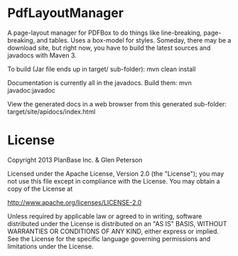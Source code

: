 PdfLayoutManager
================

A page-layout manager for PDFBox to do things like line-breaking, page-breaking, and tables.  Uses a box-model for styles.  Someday, there may be a download site, but right now, you have to build the latest sources and javadocs with Maven 3.

To build (Jar file ends up in target/ sub-folder):
mvn clean install

Documentation is currently all in the javadocs.  Build them:
mvn javadoc:javadoc

View the generated docs in a web browser from this generated sub-folder:
target/site/apidocs/index.html

License
=======
Copyright 2013 PlanBase Inc. & Glen Peterson

Licensed under the Apache License, Version 2.0 (the "License");
you may not use this file except in compliance with the License.
You may obtain a copy of the License at

http://www.apache.org/licenses/LICENSE-2.0

Unless required by applicable law or agreed to in writing, software
distributed under the License is distributed on an "AS IS" BASIS,
WITHOUT WARRANTIES OR CONDITIONS OF ANY KIND, either express or implied.
See the License for the specific language governing permissions and
limitations under the License.
